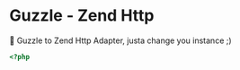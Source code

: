 # Guzzle - Zend Http
:metal: Guzzle to Zend Http Adapter, justa change you instance ;) 
```php
<?php
```
